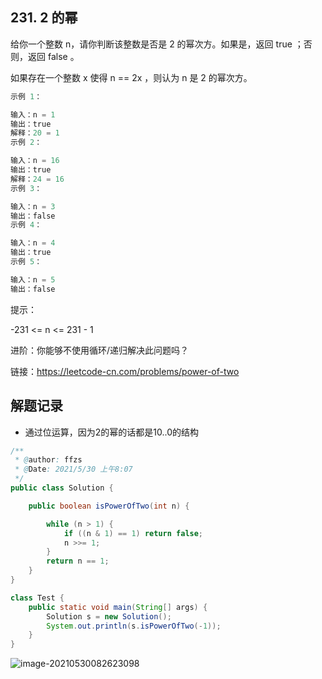 ## 231. 2 的幂

给你一个整数 n，请你判断该整数是否是 2 的幂次方。如果是，返回 true ；否则，返回 false 。

如果存在一个整数 x 使得 n == 2x ，则认为 n 是 2 的幂次方。

 

```java
示例 1：

输入：n = 1
输出：true
解释：20 = 1
示例 2：

输入：n = 16
输出：true
解释：24 = 16
示例 3：

输入：n = 3
输出：false
示例 4：

输入：n = 4
输出：true
示例 5：

输入：n = 5
输出：false
```


提示：

-231 <= n <= 231 - 1


进阶：你能够不使用循环/递归解决此问题吗？


链接：https://leetcode-cn.com/problems/power-of-two

## 解题记录

+ 通过位运算，因为2的幂的话都是10..0的结构

```java
/**
 * @author: ffzs
 * @Date: 2021/5/30 上午8:07
 */
public class Solution {

    public boolean isPowerOfTwo(int n) {

        while (n > 1) {
            if ((n & 1) == 1) return false;
            n >>= 1;
        }
        return n == 1;
    }
}

class Test {
    public static void main(String[] args) {
        Solution s = new Solution();
        System.out.println(s.isPowerOfTwo(-1));
    }
}
```

![image-20210530082623098](https://gitee.com/ffzs/picture_go/raw/master/img/image-20210530082623098.png)